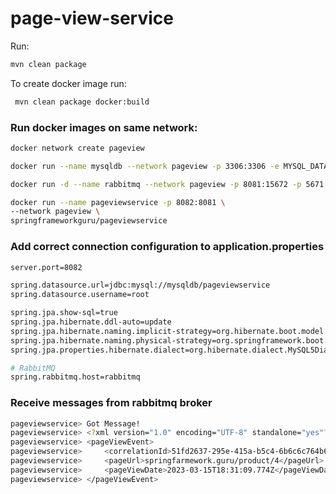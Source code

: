 # page-view-service

Run:
```bash
mvn clean package
```

To create docker image run:
```bash
 mvn clean package docker:build
```

### Run docker images on same network:

```bash
docker network create pageview

docker run --name mysqldb --network pageview -p 3306:3306 -e MYSQL_DATABASE=pageviewservice -e MYSQL_ALLOW_EMPTY_PASSWORD=yes -d mysql

docker run -d --name rabbitmq --network pageview -p 8081:15672 -p 5671:5671 -p 5672:5672 rabbitmq:3-management

docker run --name pageviewservice -p 8082:8081 \
--network pageview \
springframeworkguru/pageviewservice
```

### Add correct connection configuration to application.properties

```bash
server.port=8082

spring.datasource.url=jdbc:mysql://mysqldb/pageviewservice
spring.datasource.username=root

spring.jpa.show-sql=true
spring.jpa.hibernate.ddl-auto=update
spring.jpa.hibernate.naming.implicit-strategy=org.hibernate.boot.model.naming.ImplicitNamingStrategyLegacyHbmImpl
spring.jpa.hibernate.naming.physical-strategy=org.springframework.boot.orm.jpa.hibernate.SpringPhysicalNamingStrategy
spring.jpa.properties.hibernate.dialect=org.hibernate.dialect.MySQL5Dialect

# RabbitMQ
spring.rabbitmq.host=rabbitmq
```

### Receive messages from rabbitmq broker

```bash
pageviewservice> Got Message!
pageviewservice> <?xml version="1.0" encoding="UTF-8" standalone="yes"?>
pageviewservice> <pageViewEvent>
pageviewservice>     <correlationId>51fd2637-295e-415a-b5c4-6b6c6c764b65</correlationId>
pageviewservice>     <pageUrl>springfarmework.guru/product/4</pageUrl>
pageviewservice>     <pageViewDate>2023-03-15T18:31:09.774Z</pageViewDate>
pageviewservice> </pageViewEvent>
```


